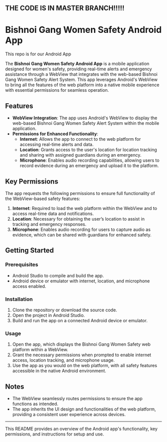## THE CODE IS IN MASTER BRANCH!!!!!
# Bishnoi Gang Women Safety Android App
This repo is for our Android App

The **Bishnoi Gang Women Safety Android App** is a mobile application designed for women's safety, providing real-time alerts and emergency assistance through a WebView that integrates with the web-based Bishnoi Gang Women Safety Alert System. This app leverages Android's WebView to bring all the features of the web platform into a native mobile experience with essential permissions for seamless operation.

## Features

- **WebView Integration**: The app uses Android's WebView to display the web-based Bishnoi Gang Women Safety Alert System within the mobile application.
- **Permissions for Enhanced Functionality**:
  - **Internet**: Allows the app to connect to the web platform for accessing real-time alerts and data.
  - **Location**: Grants access to the user's location for location tracking and sharing with assigned guardians during an emergency.
  - **Microphone**: Enables audio recording capabilities, allowing users to record evidence during an emergency and upload it to the platform.

## Key Permissions

The app requests the following permissions to ensure full functionality of the WebView-based safety features:

1. **Internet**: Required to load the web platform within the WebView and to access real-time data and notifications.
2. **Location**: Necessary for obtaining the user’s location to assist in tracking and emergency responses.
3. **Microphone**: Enables audio recording for users to capture audio as evidence, which can be shared with guardians for enhanced safety.

## Getting Started

### Prerequisites
- Android Studio to compile and build the app.
- Android device or emulator with internet, location, and microphone access enabled.

### Installation
1. Clone the repository or download the source code.
2. Open the project in Android Studio.
3. Build and run the app on a connected Android device or emulator.

### Usage
1. Open the app, which displays the Bishnoi Gang Women Safety web platform within a WebView.
2. Grant the necessary permissions when prompted to enable internet access, location tracking, and microphone usage.
3. Use the app as you would on the web platform, with all safety features accessible in the native Android environment.

## Notes

- The WebView seamlessly routes permissions to ensure the app functions as intended.
- The app inherits the UI design and functionalities of the web platform, providing a consistent user experience across devices.

---

This README provides an overview of the Android app's functionality, key permissions, and instructions for setup and use.


